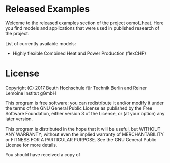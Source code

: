 # Released Examples

Welcome to the released examples section of the project oemof_heat. 
Here you find models and applications that were used in published research of the project.

List of currently available models:
- Highly flexible Combined Heat and Power Production (flexCHP)

# License

 Copyright (C) 2017 Beuth Hochschule für Technik Berlin and Reiner Lemoine Institut gGmbH
 
 This program is free software: you can redistribute it and/or modify it under the terms of the GNU General Public License as  published by the Free Software Foundation, either version 3 of the License, or (at your option) any later version.
 
 This program is distributed in the hope that it will be useful, but WITHOUT ANY WARRANTY; without even the implied warranty of  MERCHANTABILITY or FITNESS FOR A PARTICULAR PURPOSE. See the GNU General Public License for more details.
 
 You should have received a copy of
